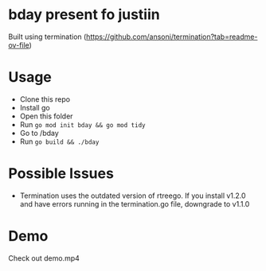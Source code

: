 # bday present fo justiin

Built using termination (https://github.com/ansoni/termination?tab=readme-ov-file)

# Usage
- Clone this repo
- Install go
- Open this folder
- Run ```go mod init bday && go mod tidy```
- Go to /bday
- Run ```go build && ./bday```

# Possible Issues
- Termination uses the outdated version of rtreego. If you install v1.2.0 and have errors running in the termination.go file, downgrade to v1.1.0

# Demo
Check out demo.mp4
